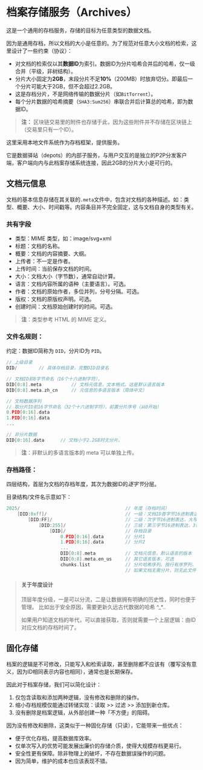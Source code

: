 # 档案存储服务（Archives）

这是一个通用的存档服务，存储的目标为任意类型的数据文档。

因为是通用存档，所以文档的大小是任意的。为了规范对任意大小文档的检索，这里设计了一些约束（协议）：

- 对文档的检索仅以其**数据ID**为索引。数据ID为分片哈希合并后的哈希，仅一级合并（平级，非树结构）。
- 分片大小固定为**2GB**，末段分片不足**10%**（200MB）时放弃切分。即最后一个分片可能大于2GB，但不会超过2.2GB。
- 这是存档分片，不是网络传输的数据分片（如`BitTorrent`）。
- 每个分片数据的哈希摘要（`SHA3:Sum256`）串联合并后计算总的哈希，即为数据ID。

> **注：**
> 区块链交易里的附件也存储于此，因为这些附件并不存储在区块链上（交易里只有一个ID）。

这里采用本地文件系统作为存档框架，提供服务。

它是数据驿站（depots）的内部子服务，与用户交互的是独立的P2P分发客户端，客户端向内与此档案存储系统连接，因此2GB的分片大小是可行的。


## 文档元信息

文档的基本信息存储在其关联的`.meta`文件中，包含对文档的各种描述。如：类型、概要、大小、时间戳等。内容条目并不完全固定，这与文档自身的类型有关。

### 共有字段

- 类型：MIME 类型，如：image/svg+xml
- 标题：文档的名称。
- 概要：文档的内容摘要、大纲。
- 上传者：不一定是作者。
- 上传时间：当前保存文档的时间。
- 大小：文档大小（字节数），通常自动计算。
- 语言：文档内容所属的语种（主要语言）。可选。
- 作者：文档的原始作者，多位并列，分号分隔。可选。
- 版权：文档的原版权声明。可选。
- 创建时间：文档原始创建时的时间。可选。

> **注**：类型参考 HTML 的 MIME 定义。


### 文件名规则：

约定：数据ID简称为 `DID`，分片ID为 `PID`。

```go
// 上级目录
DID/        // 具体存档目录，完整DID目录名

// 文档ID前8字节命名（16个十六进制字符），
DID[0:8].meta           // 文档元信息，文本格式。这是默认语言版本
DID[0:8].meta.zh_cn     // 元信息的多语言版本（简体中文）

// 文档数据序列
// 取分片ID前16字节命名（32个十六进制字符），前置分片序号（从0开始）
0.PID[0:16].data
1.PID[0:16].data
...

// 非分片数据
DID[0:16].data      // 文档小于2.2GB时无分片。
```

> **注**：非默认的多语言版本的 meta 可以单独上传。


### 存档路径：

四层结构，首层为文档的存档年度，其次为数据ID的*逐字节*分层。

目录结构/文件名示意如下：

```go
2025/                                       // 年度（存档时间）
    [DID:0xff]/                             // 一级：文档ID首字节16进制表达，小写
        [DID:FF]/                           // 二级：次字节16进制表达，大写，无前置0x
            [DID:255]/                      // 三级：第三字节16进制表达，3位十进制
                [DID]/                      // 存档目录
                    0.PID[0:16].data        // 分片1
                    1.PID[0:16].data        // 分片2
                    ...
                    DID[0:8].meta           // 文档元信息，默认语言的版本
                    DID[0:8].meta.en_us     // 其它语言版本，可选
                    chunks.list             // 分片哈希序列。按行有序罗列，十六进制文本（审阅友好）
                                            // 如果文档无需分片，则无此文件
```

> #### 关于年度设计
> 顶层年度分级，一是可以分流，二是让数据拥有明确的历史性，同时也便于管理。
> 比如出于安全原因，需要更新久远古代数据的哈希 ^_*..
>
> 如果用户知道文档的年代，可以直接获取，否则就需要一个上层逻辑：由ID对应文档的存档时间了。


## 固化存储

档案的逻辑是不可修改，只能写入和检索读取，甚至删除都不应该有（覆写没有意义，因为ID相同表示内容也相同），通常也是长期保存。

因此对于档案存储，我们可以简化设计：

1. 仅包含读取和添加两种逻辑，没有修改和删除的操作。
2. 缩小存档规模仅能通过转储实现：读取 >> 过滤 >> 添加到新仓库。
3. 没有删除是档案逻辑，从外部创建一种「不方便」的阻碍。

因为没有修改和删除，这类似于一种固化存储（只读），它能带来一些优点：

- 便于优化存档，提高数据库效率。
- 仅单次写入的优势可能发展出廉价的存储介质，使得大规模存档更易行。
- 安全性更有保障。除非物理上的破坏，不存在数据误操作的问题。
- 因为简单，维护的成本也应该表现不错。

